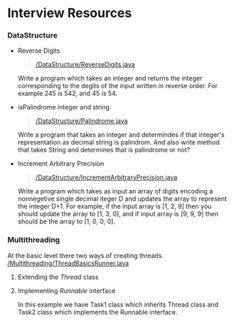 # Interview Resources
### DataStructure
- Reverse Digits
    > [/DataStructure/ReverseDigits.java](DataStructure/ReverseDigits.java)

    Write a program which takes an integer and returns the integer corresponding to the degits of the input written in reverse order. For example 245 is 542, and 45 is 54.

- isPalindrome integer and string
    > [/DataStructure/Palindrome.java](DataStructure/Palindrome.java)

    Write a program that takes an integer and determindes if that integer's representation as decimal string is palindrom. And also write method that takes String and determines that is palindrome or not?

- Increment Arbitrary Precision
    > [/DataStructure/IncrementArbitraryPrecision.java](DataStructure/IncrementArbitraryPrecision.java)

    Write a program which takes as input an array of digits encoding a nonnegetive single decimal iteger D and updates the array to represent the integer D+1. For example, if the input array is [1, 2, 9] then you should update the array to [1, 3, 0], and if input array is [9, 9, 9] then should be the array to [1, 0, 0, 0].


### Multithreading
At the basic level there two ways of creating threads. 
    [/Multithreading/ThreadBasicsRunner.java](Multithreading/ThreadBasicsRunner.java)
1. Extending the *Thread* class
2. Implementing *Runnable* interface
    
    In this example we have Task1 class which inherits Thread class and Task2 class which implements the Runnable interface. 
     
